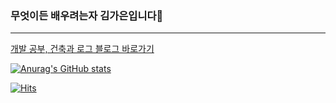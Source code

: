 ### 무엇이든 배우려는자 김가은입니다👋
---

<!--
**binggamel/binggamel** is a ✨ _special_ ✨ repository because its `README.md` (this file) appears on your GitHub profile.

Here are some ideas to get you started:

- 🔭 I’m currently working on ...
- 🌱 I’m currently learning ...
- 👯 I’m looking to collaborate on ...
- 🤔 I’m looking for help with ...
- 💬 Ask me about ...
- 📫 How to reach me: ...
- 😄 Pronouns: ...
- ⚡ Fun fact: ...
-->

<a href="https://binggamel.tistory.com" target="_blank">개발 공부, 건축과 로그 블로그 바로가기</a>




[![Anurag's GitHub stats](https://github-readme-stats.vercel.app/api?username=binggamel)](https://github.com/anuraghazra/github-readme-stats)


[![Hits](https://hits.seeyoufarm.com/api/count/incr/badge.svg?url=https%3A%2F%2Fgithub.com%2Fbinggamel&count_bg=%23000000&title_bg=%23555555&icon=&icon_color=%23E7E7E7&title=github&edge_flat=false)](https://hits.seeyoufarm.com)
